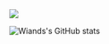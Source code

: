 
<img src="https://res.cloudinary.com/wiand1515/image/upload/v1627363201/skill-github_t6qza0.png"/>

![Wiands's GitHub stats](https://github-readme-stats.vercel.app/api?username=Wiand1515&show_icons=true&theme=yeblu)
